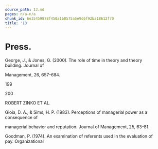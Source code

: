```yaml
---
source_path: 13.md
pages: n/a-n/a
chunk_id: 6e35459878f450a1b0575a6e9d6f92ba18612f70
title: '13'
---
```

# Press.

George, J., & Jones, G. (2000). The role of time in theory and theory building. Journal of

Management, 26, 657–684.

199

200

ROBERT ZINKO ET AL.

Gioia, D. A., & Sims, H. P. (1983). Perceptions of managerial power as a consequence of

managerial behavior and reputation. Journal of Management, 25, 63–81.

Goodman, P. (1974). An examination of referents used in the evaluation of pay. Organizational
